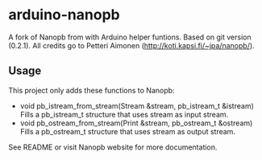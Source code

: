 arduino-nanopb
==============

A fork of Nanopb from with Arduino helper funtions.
Based on git version (0.2.1).
All credits go to Petteri Aimonen (http://koti.kapsi.fi/~jpa/nanopb/).

Usage
-----
This project only adds these functions to Nanopb:
- void pb\_istream\_from\_stream(Stream &stream, pb\_istream\_t &istream)
  Fills a pb\_istream\_t structure that uses stream as input stream.
- void pb\_ostream\_from\_stream(Print &stream, pb\_ostream\_t &ostream)
  Fills a pb\_ostream\_t structure that uses stream as output stream.

See README or visit Nanopb website for more documentation.

